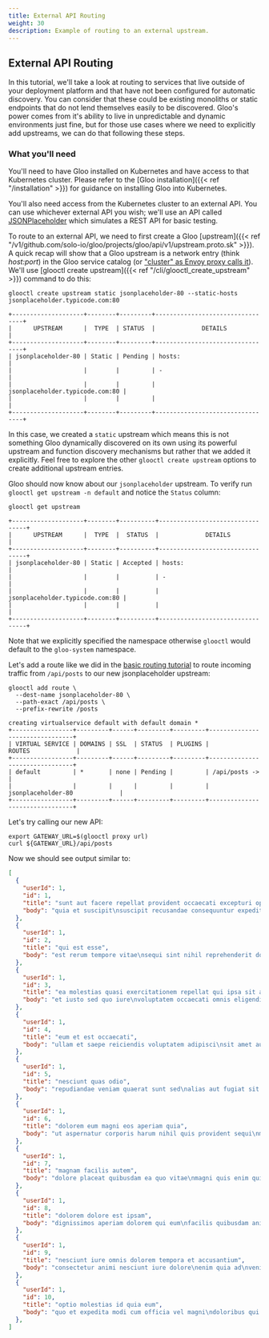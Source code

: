 ```yaml
---
title: External API Routing
weight: 30
description: Example of routing to an external upstream.
---
```


## External API Routing

In this tutorial, we'll take a look at routing to services that live outside of your deployment platform and that have
not been configured for automatic discovery. You can consider that these could be existing monoliths or static endpoints
that do not lend themselves easily to be discovered. Gloo's power comes from it's ability to live in unpredictable and
dynamic environments just fine, but for those use cases where we need to explicitly add upstreams, we can do that
following these steps.

### What you'll need

You'll need to have Gloo installed on Kubernetes and have access to that Kubernetes cluster. Please refer to the
[Gloo installation]({{< ref "/installation" >}}) for guidance on installing Gloo into Kubernetes.

You'll also need access from the Kubernetes cluster to an external API. You can use whichever external API you wish;
we'll use an API called [JSONPlaceholder](https://jsonplaceholder.typicode.com) which simulates a REST API for basic testing.

To route to an external API, we need to first create a Gloo [upstream]({{< ref "/v1/github.com/solo-io/gloo/projects/gloo/api/v1/upstream.proto.sk" >}}).
A quick recap will show that a Gloo upstream is a network entry (think _host:port_) in the Gloo service catalog (or
["cluster" as Envoy proxy calls it](https://www.envoyproxy.io/docs/envoy/latest/intro/arch_overview/cluster_manager)).
We'll use [glooctl create upstream]({{< ref "/cli/glooctl_create_upstream" >}}) command to do this:

```shell
glooctl create upstream static jsonplaceholder-80 --static-hosts jsonplaceholder.typicode.com:80
```

```noop
+--------------------+--------+---------+---------------------------------+
|      UPSTREAM      |  TYPE  | STATUS  |             DETAILS             |
+--------------------+--------+---------+---------------------------------+
| jsonplaceholder-80 | Static | Pending | hosts:                          |
|                    |        |         | -                               |
|                    |        |         | jsonplaceholder.typicode.com:80 |
|                    |        |         |                                 |
+--------------------+--------+---------+---------------------------------+
```

In this case, we created a `static` upstream which means this is not something Gloo dynamically discovered on its own
using its powerful upstream and function discovery mechanisms but rather that we added it explicitly. Feel free to
explore the other `glooctl create upstream` options to create additional upstream entries.

Gloo should now know about our `jsonplaceholder` upstream. To verify run `glooctl get upstream -n default` and notice the `Status` column:

```shell
glooctl get upstream
```

```noop
+--------------------+--------+----------+---------------------------------+
|      UPSTREAM      |  TYPE  |  STATUS  |             DETAILS             |
+--------------------+--------+----------+---------------------------------+
| jsonplaceholder-80 | Static | Accepted | hosts:                          |
|                    |        |          | -                               |
|                    |        |          | jsonplaceholder.typicode.com:80 |
|                    |        |          |                                 |
+--------------------+--------+----------+---------------------------------+
```

Note that we explicitly specified the namespace otherwise `glooctl` would default to the `gloo-system` namespace.

Let's add a route like we did in the [basic routing tutorial](../basic_routing) to route incoming traffic from
`/api/posts` to our new jsonplaceholder upstream:

```shell
glooctl add route \
  --dest-name jsonplaceholder-80 \
  --path-exact /api/posts \
  --prefix-rewrite /posts
```

```noop
creating virtualservice default with default domain *
+-----------------+---------+------+---------+---------+--------------------------------+
| VIRTUAL SERVICE | DOMAINS | SSL  | STATUS  | PLUGINS |             ROUTES             |
+-----------------+---------+------+---------+---------+--------------------------------+
| default         | *       | none | Pending |         | /api/posts ->                  |
|                 |         |      |         |         | jsonplaceholder-80             |
+-----------------+---------+------+---------+---------+--------------------------------+
```

Let's try calling our new API:

```shell
export GATEWAY_URL=$(glooctl proxy url)
curl ${GATEWAY_URL}/api/posts
```

Now we should see output similar to:

```json
[
  {
    "userId": 1,
    "id": 1,
    "title": "sunt aut facere repellat provident occaecati excepturi optio reprehenderit",
    "body": "quia et suscipit\nsuscipit recusandae consequuntur expedita et cum\nreprehenderit molestiae ut ut quas totam\nnostrum rerum est autem sunt rem eveniet architecto"
  },
  {
    "userId": 1,
    "id": 2,
    "title": "qui est esse",
    "body": "est rerum tempore vitae\nsequi sint nihil reprehenderit dolor beatae ea dolores neque\nfugiat blanditiis voluptate porro vel nihil molestiae ut reiciendis\nqui aperiam non debitis possimus qui neque nisi nulla"
  },
  {
    "userId": 1,
    "id": 3,
    "title": "ea molestias quasi exercitationem repellat qui ipsa sit aut",
    "body": "et iusto sed quo iure\nvoluptatem occaecati omnis eligendi aut ad\nvoluptatem doloribus vel accusantium quis pariatur\nmolestiae porro eius odio et labore et velit aut"
  },
  {
    "userId": 1,
    "id": 4,
    "title": "eum et est occaecati",
    "body": "ullam et saepe reiciendis voluptatem adipisci\nsit amet autem assumenda provident rerum culpa\nquis hic commodi nesciunt rem tenetur doloremque ipsam iure\nquis sunt voluptatem rerum illo velit"
  },
  {
    "userId": 1,
    "id": 5,
    "title": "nesciunt quas odio",
    "body": "repudiandae veniam quaerat sunt sed\nalias aut fugiat sit autem sed est\nvoluptatem omnis possimus esse voluptatibus quis\nest aut tenetur dolor neque"
  },
  {
    "userId": 1,
    "id": 6,
    "title": "dolorem eum magni eos aperiam quia",
    "body": "ut aspernatur corporis harum nihil quis provident sequi\nmollitia nobis aliquid molestiae\nperspiciatis et ea nemo ab reprehenderit accusantium quas\nvoluptate dolores velit et doloremque molestiae"
  },
  {
    "userId": 1,
    "id": 7,
    "title": "magnam facilis autem",
    "body": "dolore placeat quibusdam ea quo vitae\nmagni quis enim qui quis quo nemo aut saepe\nquidem repellat excepturi ut quia\nsunt ut sequi eos ea sed quas"
  },
  {
    "userId": 1,
    "id": 8,
    "title": "dolorem dolore est ipsam",
    "body": "dignissimos aperiam dolorem qui eum\nfacilis quibusdam animi sint suscipit qui sint possimus cum\nquaerat magni maiores excepturi\nipsam ut commodi dolor voluptatum modi aut vitae"
  },
  {
    "userId": 1,
    "id": 9,
    "title": "nesciunt iure omnis dolorem tempora et accusantium",
    "body": "consectetur animi nesciunt iure dolore\nenim quia ad\nveniam autem ut quam aut nobis\net est aut quod aut provident voluptas autem voluptas"
  },
  {
    "userId": 1,
    "id": 10,
    "title": "optio molestias id quia eum",
    "body": "quo et expedita modi cum officia vel magni\ndoloribus qui repudiandae\nvero nisi sit\nquos veniam quod sed accusamus veritatis error"
  },
]
```